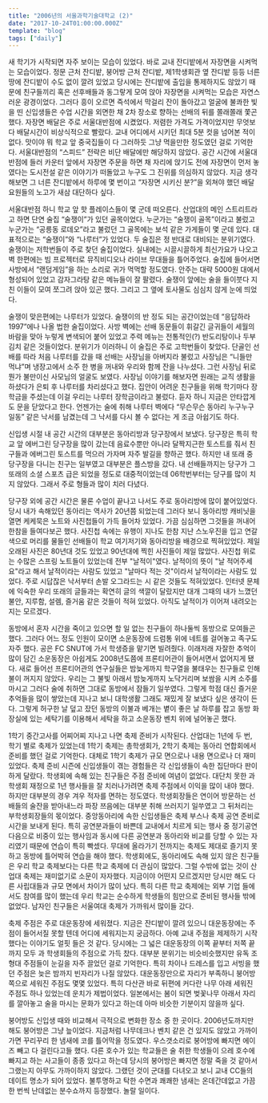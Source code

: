 ```yaml
---
title: "2006년의 서울과학기술대학교 (2)"
date: "2017-10-24T01:00:00.000Z"
template: "blog"
tags: ["daily"]
---
```


새 학기가 시작되면 자주 보이는 모습이 있었다. 바로 교내 잔디밭에서 자장면을 시켜먹는 모습이었다. 정문 근처 잔디밭, 붕어방 근처 잔디밭, 제1학생회관 옆 잔디밭 등등 너른 땅에 잔디밭이 수도 없이 깔려 있었고 당시에는 잔디밭에 출입을 통제하지도 않았기 때문에 친구들끼리 혹은 선후배들과 동그랗게 모여 앉아 자장면을 시켜먹는 모습은 자연스러운 광경이었다. 그러다 흥이 오르면 즉석에서 막걸리 잔이 돌아갔고 얼굴에 불콰한 빛을 띤 신입생들은 수업 시간을 외면한 채 2차 장소로 향하는 선배의 뒤를 쫄래쫄래 쫓곤 했다. 자장면 배달은 주로 서울대반점에 시켰었다. 저렴한 가격도 가격이었지만 무엇보다 배달시간이 비상식적으로 빨랐다. 교내 어디에서 시키던 최대 5분 컷을 넘어본 적이 없다. 맛이야 뭐 학교 앞 중국집들이 다 그러하듯 그냥 먹을만한 정도였던 걸로 기억한다. 서울대반점의 “스피드” 전략은 비단 배달에만 해당하지 않았다. 공간 시간에 서울대반점에 들러 카운터 앞에서 자장면 주문을 하면 채 자리에 앉기도 전에 자장면이 먼저 놓였다는 도시전설 같은 이야기가 떠돌았고 누구도 그 진위를 의심하지 않았다. 지금 생각해보면 그 너른 잔디밭에서 하루에 몇 번이고 “자장면 시키신 분?”을 외쳐야 했던 배달 요원들의 노고가 새삼 대단하다 싶다.

서울대반점 하니 학교 앞 핫 플레이스들이 몇 군데 떠오른다. 산업대의 메인 스트리트라고 하면 단연 술집 “술쟁이”가 있던 골목이었다. 누군가는 “술쟁이 골목”이라고 불렀고 누군가는 “공릉동 로데오”라고 불렀던 그 골목에는 보석 같은 가게들이 몇 군데 있다. 대표적으로는 “술쟁이”와 “나루터”가 있었다. 두 술집은 정 반대로 대비되는 분위기였다. 술쟁이는 저학번들이 주로 찾던 술집이었다. 실내에는 시끌시끌하게 최신가요가 나오고 벽 한편에는 빔 프로젝터로 뮤직비디오나 라이브 무대들을 틀어주었다. 술집에 들어서면 사방에서 “랜덤게임”을 하는 소리로 귀가 먹먹할 정도였다. 안주는 대략 5000원 대에서 형성되어 있었고 감자그라탕 같은 메뉴들이 잘 팔렸다. 술쟁이 앞에는 술을 들이붓다 지친 이들이 모여 쪼그려 앉아 있곤 했다. 그리고 그 옆에 토사물도 심심치 않게 눈에 띄었다.

술쟁이 맞은편에는 나루터가 있었다. 술쟁이의 반 정도 되는 공간이었는데 “응답하라 1997”에나 나올 법한 술집이었다. 사방 벽에는 선배 동문들이 휘갈긴 글귀들이 세월의 바람을 맞아 누렇게 변색되어 붙어 있었고 주력 메뉴는 전통적인(?) 반도리탕이나 두부김치 같은 것들이었다. 분위기가 이러하니 이 술집은 주로 고학번들이 찾았다. 단골인 선배를 따라 처음 나루터를 갔을 때 선배는 사장님을 아버지라 불렀고 사장님은 “니들만 먹냐”며 냉장고에서 소주 한 병을 꺼내와 우리와 함께 잔을 나누셨다. 그런 사장님 뒤로 뭔가 불만이신 사모님의 얼굴도 보였다. 사장님 이야기를 해보자면 원래는 교직 생활을 하셨다가 은퇴 후 나루터를 차리셨다고 했다. 집안이 어려운 친구들을 위해 학기마다 장학금을 주셨는데 이걸 우리는 나루터 장학금이라고 불렀다. 듣자 하니 지금은 안타깝게도 문을 닫았다고 한다. 언젠가는 술에 취해 나루터 벽에다 “무슨무슨 동아리 누구누구 일동” 같은 낙서를 남겼는데 그 낙서를 다시 볼 수 없다는 게 조금 아쉽기도 하다. 

신입생 시절 내 공간 시간의 대부분은 동아리방과 당구장에서 보냈다. 당구장은 특히 학교 앞 에버그린 당구장을 많이 갔는데 음료수뿐만 아니라 달짝지근한 토스트를 줘서 친구들과 에버그린 토스트를 먹으러 가자며 자주 발길을 향하곤 했다. 하지만 내 또래 중 당구장을 다니는 친구는 일부였고 대부분은 플스방을 갔다. 내 선배들까지는 당구가 그 또래의 소셜 스포츠 급은 되었을 정도로 대중적이었는데 06학번부터는 당구를 많이 치지 않았다. 그래서 주로 형들과 많이 치러 다녔다.

당구장 외에 공간 시간은 물론 수업이 끝나고 나서도 주로 동아리방에 많이 붙어있었다. 당시 내가 속해있던 동아리는 역사가 20년쯤 되었는데 그러다 보니 동아리방 캐비닛을 열면 케케묵은 노트와 사진첩들이 가득 들어차 있었다. 가끔 심심하면 그것들을 꺼내어 한참을 들여다보곤 했다. 사진첩 속에는 유행이 지나도 한참 지난 스노우진을 입고 연갈색으로 머리를 물들인 선배들이 학교 여기저기와 동아리방을 배경으로 찍혀있었다. 제일 오래된 사진은 80년대 것도 있었고 90년대에 찍힌 사진들이 제일 많았다. 사진첩 위로는 수많은 스프링 노트들이 있었는데 전부 "날적이"였다. 날적이의 뜻이 "날 적어주세요"라고 해서 날적이라는 사람도 있었고 "날마다 적는 것"이라서 날적이라는 사람도 있었다. 주로 시답잖은 낙서부터 손발 오그라드는 시 같은 것들도 적혀있었다. 인터넷 문체에 익숙한 우리 또래의 글들과는 확연히 글의 색깔이 달랐지만 대개 그때의 내가 느꼈던 불안, 지루함, 설렘, 즐거움 같은 것들이 적혀 있었다. 아직도 날적이가 이어져 내려오는지는 모르겠다. 

동방에서 혼자 시간을 죽이고 있으면 할 일 없는 친구들이 하나둘씩 동방으로 모여들곤 했다. 그러다 어느 정도 인원이 모이면 소운동장에 드럼통 위에 네트를 걸어놓고 족구도 자주 했다. 공은 FC SNUT에 가서 학생증을 맡기면 빌려줬다. 이래저래 자잘한 추억이 많이 담긴 소운동장은 아쉽게도 2008년도쯤에 프론티어관이 들어서면서 없어지게 됐다. 새로 들어선 프론티어관의 연구실들은 밤늦게까지 학구열을 불태우는 친구들로 인해 불이 꺼지지 않았다. 우리는 그 불빛 아래서 밤늦게까지 노닥거리며 보쌈을 시켜 소주를 마시고 그러다 술에 취하면 그대로 동방에서 잠들기 일쑤였다. 그렇게 학점 대신 즐거운 추억들을 많이 쌓았는데 지나고 보니 대학생활 그래도 재밌게 잘 보냈다 싶은 생각이 든다. 그렇게 허구한 날 덮고 잤던 동방의 이불과 베개는 볕이 좋은 날 하루를 잡고 동방 화장실에 있는 세탁기를 이용해서 세탁을 하고 소운동장 벤치 위에 널어놓곤 했다. 

1학기 중간고사를 어찌어찌 지나고 나면 축제 준비가 시작된다. 산업대는 1년에 두 번, 학기 별로 축제가 있었는데 1학기 축제는 총학생회가, 2학기 축제는 동아리 연합회에서 준비를 했던 걸로 기억한다. 대체로 1학기 축제가 규모 면으로나 내용 면으로나 더 재미있었다. 축제 준비 시즌에 신입생들이 겪는 경험들은 각 신입생들이 속한 집단마다 판이하게 달랐다. 학생회에 속해 있는 친구들은 주점 준비에 여념이 없었다. 대단치 못한 과 학생회 재정으로 1년 행사들을 잘 치러나가려면 축제 주점에서 이익을 많이 내야 했다. 하지만 대부분의 경우 겨우 적자를 면하는 정도였다. 학생회장들은 연이어 방문하는 선배들의 술잔을 받아내느라 파장 쯔음에는 대부분 취해 쓰러지기 일쑤였고 그 뒤처리는 부학생회장들의 몫이었다. 중앙동아리에 속한 신입생들은 축제 부스나 축제 공연 준비로 시간을 보내게 된다. 특히 공연분과들이 바쁜데 교내에서 치르게 되는 행사 중 정기공연 다음으로 비중이 있는 행사임과 동시에 다른 공연분과 동아리와 비교를 당할 수 있는 자리였기 때문에 연습이 특히 빡셌다. 무대에 올라가기 전까지는 축제도 제대로 즐기지 못하고 동방에 틀어박혀 연습을 해야 했다. 학생회에도, 동아리에도 속해 있지 않은 친구들은 우리 학교 축제보다는 다른 학교 축제에 더 관심이 많았다. 그럴 수밖에 없는 것이 산업대 축제는 재미없기로 소문이 자자했다. 지금이야 어떤지 모르겠지만 당시만 해도 다른 사립대들과 규모 면에서 차이가 많이 났다. 특히 다른 학교 축제에는 외부 기업 들에서도 참여를 많이 했는데 우리 학교는 순수하게 학생들의 힘만으로 준비된 행사들 밖에 없었다. 남자인 친구들은 서울여대 축제가 가까워서 많이들 갔다. 

축제 주점은 주로 대운동장에 세워졌다. 지금은 잔디밭이 깔려 있으니 대운동장에는 주점이 들어서질 못할 텐데 어디에 세워지는지 궁금하다. 아예 교내 주점을 제제하기 시작했다는 이야기도 얼핏 들은 것 같다. 당시에는 그 넓은 대운동장의 이쪽 끝부터 저쪽 끝까지 모두 과 학생회들의 주점으로 가득 찼다. 대부분 분위기는 비슷비슷했지만 유독 조형대 주점들이 눈길을 자주 끌었던 걸로 기억한다. 특히 차이나 드레스를 입고 서빙을 했던 주점은 늦은 밤까지 빈자리가 나질 않았다. 대운동장만으로 자리가 부족하니 붕어방 쪽으로 세워진 주점도 몇몇 있었다. 특히 다산관 바로 뒤편에 커다란 나무 아래 세워진 주점도 하나 있었는데 운치가 제법이었다. 일본에서는 봄이 되면 벚꽃나무 아래서 자리를 깔아놓고 술을 마시는 문화가 있다고 하는데 아마 비슷한 기분이지 않을까 싶다. 

붕어방도 신입생 때와 비교해서 극적으로 변화한 장소 중 한 곳이다. 2006년도까지만 해도 붕어방은 그냥 늪이었다. 지금처럼 나무데크나 벤치 같은 건 있지도 않았고 가까이 가면 꾸리꾸리 한 냄새에 코를 틀어막을 정도였다. 우스갯소리로 붕어방에 빠지면 에이즈 빼고 다 걸린다고들 했다. 다른 호수가 있는 학교들은 술 취한 학생들이 으레 호수에 빠지고 하는 사고들이 종종 있다고 하는데 당시의 붕어방은 빠지면 정말 죽을 것 같아서 그랬는지 아무도 가까이하지 않았다. 그랬던 것이 군대를 다녀오고 보니 교내 CC들의 데이트 명소가 되어 있었다. 불투명하고 탁한 수면과 쾌쾌한 냄새는 온데간데없고 가끔 한 번씩 난데없는 분수쇼까지 등장했다. 놀랄 일이다.
